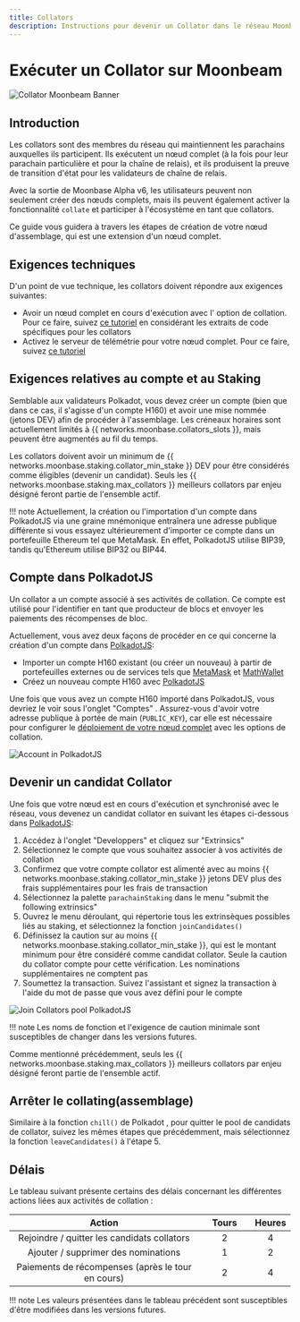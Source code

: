 ```yaml
---
title: Collators
description: Instructions pour devenir un Collator dans le réseau Moonbeam une fois que vous exécutez un nœud
---
```


# Exécuter un Collator sur Moonbeam

![Collator Moonbeam Banner](/images/fullnode/collator-banner.png)

## Introduction

Les collators sont des membres du réseau qui maintiennent les parachains auxquelles ils participent. Ils exécutent un nœud complet (à la fois pour leur parachain particulière et pour la chaîne de relais), et ils produisent la preuve de transition d'état pour les validateurs de chaîne de relais.

Avec la sortie de Moonbase Alpha v6, les utilisateurs peuvent non seulement créer des nœuds complets, mais ils peuvent également activer la fonctionnalité `collate` et participer à l'écosystème en tant que collators.

Ce guide vous guidera à travers les étapes de création de votre nœud d'assemblage, qui est une extension d'un nœud complet.

## Exigences techniques

D'un point de vue technique, les collators doivent répondre aux exigences suivantes:

 - Avoir un nœud complet en cours d'exécution avec l' option de collation. Pour ce faire, suivez [ce tutoriel](/node-operators/networks/full-node/) en considérant les extraits de code spécifiques pour les collators
 - Activez le serveur de télémétrie pour votre nœud complet. Pour ce faire, suivez [ce tutoriel](/node-operators/networks/telemetry/)

## Exigences relatives au compte et au Staking

Semblable aux validateurs Polkadot, vous devez créer un compte (bien que dans ce cas, il s'agisse d'un compte H160) et avoir une mise nommée (jetons DEV) afin de procéder à l'assemblage. Les créneaux horaires sont actuellement limités à {{ networks.moonbase.collators_slots }}, mais peuvent être augmentés au fil du temps.  

Les collators doivent avoir un minimum de {{ networks.moonbase.staking.collator_min_stake }} DEV pour être considérés comme éligibles (devenir un candidat). Seuls les {{ networks.moonbase.staking.max_collators }} meilleurs collators par enjeu désigné feront partie de l'ensemble actif.    

!!! note
    Actuellement, la création ou l'importation d'un compte dans PolkadotJS via une graine mnémonique entraînera une adresse publique différente si vous essayez ultérieurement d'importer ce compte dans un portefeuille Ethereum tel que MetaMask. En effet, PolkadotJS utilise BIP39, tandis qu'Ethereum utilise BIP32 ou BIP44. 

## Compte dans PolkadotJS

Un collator a un compte associé à ses activités de collation. Ce compte est utilisé pour l'identifier en tant que producteur de blocs et envoyer les paiements des récompenses de bloc.

Actuellement, vous avez deux façons de procéder en ce qui concerne la création d'un compte dans [PolkadotJS](https://polkadot.js.org/apps/?rpc=wss%3A%2F%2Fwss.testnet.moonbeam.network#/accounts):

 - Importer un compte H160 existant (ou créer un nouveau) à partir de portefeuilles externes ou de services tels que [MetaMask](/integrations/wallets/metamask/) et [MathWallet](/integrations/wallets/mathwallet/)
 - Créez un nouveau compte H160 avec [PolkadotJS](/integrations/wallets/polkadotjs/)

Une fois que vous avez un compte H160 importé dans PolkadotJS, vous devriez le voir sous l'onglet "Comptes" . Assurez-vous d'avoir votre adresse publique à portée de main (`PUBLIC_KEY`), car elle est nécessaire pour configurer le [déploiement de votre nœud complet](/node-operators/networks/full-node/) avec les options de collation.

![Account in PolkadotJS](/images/fullnode/collator-polkadotjs1.png)

## Devenir un candidat Collator

Une fois que votre nœud est en cours d'exécution et synchronisé avec le réseau, vous devenez un candidat collator en suivant les étapes ci-dessous dans [PolkadotJS](https://polkadot.js.org/apps/?rpc=wss%3A%2F%2Fwss.testnet.moonbeam.network#/accounts):

 1. Accédez à l'onglet "Developpers" et cliquez sur "Extrinsics"
 2. Sélectionnez le compte que vous souhaitez associer à vos activités de collation
 3. Confirmez que votre compte collator est alimenté avec au moins {{ networks.moonbase.staking.collator_min_stake }} jetons DEV plus des frais supplémentaires pour les frais de transaction 
 4. Sélectionnez la palette `parachainStaking` dans le menu "submit the following extrinsics"
 5. Ouvrez le menu déroulant, qui répertorie tous les extrinsèques possibles liés au staking, et sélectionnez la fonction `joinCandidates()`
 6. Définissez la caution sur au moins {{ networks.moonbase.staking.collator_min_stake }}, qui est le montant minimum pour être considéré comme candidat collator. Seule la caution du collator compte pour cette vérification. Les nominations supplémentaires ne comptent pas
 7. Soumettez la transaction. Suivez l'assistant et signez la transaction à l'aide du mot de passe que vous avez défini pour le compte

![Join Collators pool PolkadotJS](/images/fullnode/collator-polkadotjs2.png)

!!! note
    Les noms de fonction et l'exigence de caution minimale sont susceptibles de changer dans les versions futures.

Comme mentionné précédemment, seuls les {{ networks.moonbase.staking.max_collators }} meilleurs collators par enjeu désigné feront partie de l'ensemble actif. 

## Arrêter le collating(assemblage)

Similaire à la fonction `chill()` de Polkadot , pour quitter le pool de candidats de collator, suivez les mêmes étapes que précédemment, mais sélectionnez la fonction `leaveCandidates()` à l'étape 5.


## Délais

Le tableau suivant présente certains des délais concernant les différentes actions liées aux activités de collation :

|                Action               |   |   Tours  |   |   Heures  |
|:-----------------------------------:|:-:|:---------:|:-:|:--------:|
|  Rejoindre / quitter les candidats collators     |   |     2     |   |    4     |
|      Ajouter / supprimer des nominations         |   |     1     |   |    2     |
|Paiements de récompenses (après le tour en cours)|   |     2     |   |    4     |


!!! note 
    Les valeurs présentées dans le tableau précédent sont susceptibles d'être modifiées dans les versions futures.


